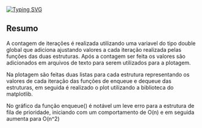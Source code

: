 [![Typing SVG](https://readme-typing-svg.herokuapp.com?font=Ubuntu&size=20&color=0000FF&center=true&lines=HEAP+VS+PRIORITY+QUEUE)](https://git.io/typing-svg)
<h2>Resumo</h2>
<p>A contagem de iterações é realizada utilizando uma variavel do tipo double global que adiciona ajustando valores a cada iteração realizada pelas funções das duas estruturas. Após a contagem ser feita os valores são adicionados em arquivos de texto para serem utilizados para a plotagem.</p>
<p>Na plotagem são feitas duas listas para cada estrutura representando os valores de cada iteração das funções de enqueue e dequeue das estruturas, em seguida é realizado o plot utilizando a biblioteca do matplotlib.</p>
<p>No gráfico da função enqueue() é notável um leve erro para a estrutura de fila de prioridade, iniciando com um comportamento de O(n) e em seguida aumenta para O(n^2)</p>
